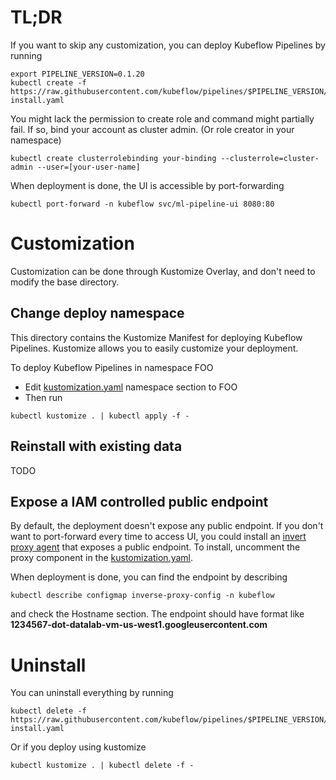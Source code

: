 # TL;DR
If you want to skip any customization, you can deploy Kubeflow Pipelines by running
```
export PIPELINE_VERSION=0.1.20
kubectl create -f https://raw.githubusercontent.com/kubeflow/pipelines/$PIPELINE_VERSION/manifests/namespaced-install.yaml
```

You might lack the permission to create role and command might partially fail. If so, bind your account as cluster admin.
(Or role creator in your namespace)
```
kubectl create clusterrolebinding your-binding --clusterrole=cluster-admin --user=[your-user-name]
```

When deployment is done, the UI is accessible by port-forwarding
```
kubectl port-forward -n kubeflow svc/ml-pipeline-ui 8080:80
```

# Customization
Customization can be done through Kustomize Overlay, and don't need to modify the base directory. 

## Change deploy namespace
This directory contains the Kustomize Manifest for deploying Kubeflow Pipelines. 
Kustomize allows you to easily customize your deployment.

To deploy Kubeflow Pipelines in namespace FOO
- Edit [kustomization.yaml](namespaced-install/kustomization.yaml) namespace section to FOO
- Then run 
```
kubectl kustomize . | kubectl apply -f -
```

## Reinstall with existing data
TODO

## Expose a IAM controlled public endpoint
By default, the deployment doesn't expose any public endpoint. 
If you don't want to port-forward every time to access UI, you could install an [invert proxy agent](https://github.com/google/inverting-proxy) that exposes a public endpoint.
To install, uncomment the proxy component in the [kustomization.yaml](base/kustomization.yaml).

When deployment is done, you can find the endpoint by describing
```
kubectl describe configmap inverse-proxy-config -n kubeflow
```
and check the Hostname section. The endpoint should have format like **1234567-dot-datalab-vm-us-west1.googleusercontent.com**


# Uninstall
You can uninstall everything by running
```
kubectl delete -f https://raw.githubusercontent.com/kubeflow/pipelines/$PIPELINE_VERSION/manifests/namespaced-install.yaml
```

Or if you deploy using kustomize
```
kubectl kustomize . | kubectl delete -f -
```
